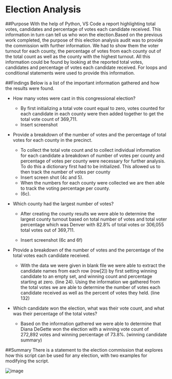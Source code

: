# Election Analysis

##Purpose
With the help of Python, VS Code a report highlighting total votes, candidates and percentage of votes each candidate received. This information in turn can tell us who won the election.Based on the previous work completed, the purpose of this election analysis audit was to provide the commission with further information. We had to show them the voter turnout for each county, the percentage of votes from each county out of the total count as well as the county with the highest turnout. All this information could be found by looking at the reported total votes, candidates and percentage of votes each candidate received. For loops and conditional statements were used to provide this information.

##Findings
Below is a list of the important information gathered and how the results were found.

- How many votes were cast in this congressional election?
  * By first initializing a total vote count equal to zero, votes counted for each candidate in each county were then added together to get the total vote count of 369,711.
  * Insert screenshot 

- Provide a breakdown of the number of votes and the percentage of total votes for each county in the precinct.
  * To collect the total vote count and to collect individual information for each candidate a breakdown of number of votes per county and percentage of votes per county were necessary for further analysis. To do this a dictionary first had to be initialized. This allowed us to then track the number of votes per county
  * Insert screen shot (4c and 5). 
  * When the numbers for each county were collected we are then able to track the voting percentage per county.
  *  (6c).

- Which county had the largest number of votes?
  * After creating the county results we were able to determine the largest county turnout based on total number of votes and total voter percentage which was Denver with 82.8% of total votes or 306,055 total votes out of 369,711.

  * Insert screenshot (6c and 6f)

- Provide a breakdown of the number of votes and the percentage of the total votes each candidate received.
  * With the data we were given in blank file we were able to extract the candidate names from each row (row[2]) by first setting winning candidate to an empty set, and winning count and percentage starting at zero. (line 24). Using the information we gathered from the total votes we are able to determine the number of votes each candidate received as well as the percent of votes they held. (line 132)

- Which candidate won the election, what was their vote count, and what was their percentage of the total votes?
  * Based on the information gathered we were able to determine that Diana DeGette won the election with a winning vote count of 272,892 votes and winning percentage of 73.8%. (winning candidate summary)

##Summary
There is a statement to the election commission that explores how this script can be used for any election, with two examples for modifying the script. 

![image](https://user-images.githubusercontent.com/80358062/114328284-bb9f8b80-9b01-11eb-864b-1964b35c2f56.png)

